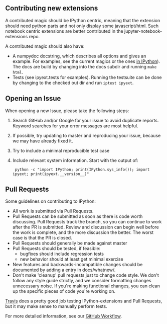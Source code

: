 ## Contributing new extensions

A contributed magic should be IPython centric, meaning that the 
extension should need python parts and not only display some 
javascript/html. Such notebook centric extensions are better contributed 
in the jupyter-notebook-extensions repo.

A contributed magic should also have:

* A numpydoc docstring, which describes all options and gives an example. For 
  examples, see the current magics or the ones 
  [in IPython](https://github.com/ipython/ipython/blob/master/IPython/core/magics/basic.py)). 
  The docs are build by changing into the docs subdir and running `make html`.
* Tests (see ipyext.tests for examples). Running the testsuite can be done by 
  changing to the checked out dir and run `iptest ipyext`.


## Opening an Issue

When opening a new Issue, please take the following steps:

1. Search GitHub and/or Google for your issue to avoid duplicate reports.
   Keyword searches for your error messages are most helpful.
2. If possible, try updating to master and reproducing your issue,
   because we may have already fixed it.
3. Try to include a minimal reproducible test case
4. Include relevant system information.  Start with the output of:

        python -c "import IPython; print(IPython.sys_info()); import ipyext; print(ipyext.__version__)"


## Pull Requests

Some guidelines on contributing to IPython:

* All work is submitted via Pull Requests.
* Pull Requests can be submitted as soon as there is code worth discussing.
  Pull Requests track the branch, so you can continue to work after the PR is submitted.
  Review and discussion can begin well before the work is complete,
  and the more discussion the better.
  The worst case is that the PR is closed.
* Pull Requests should generally be made against master
* Pull Requests should be tested, if feasible:
    - bugfixes should include regression tests
    - new behavior should at least get minimal exercise
* New features and backwards-incompatible changes should be documented by adding
  a entry in docs/whatnew/.
* Don't make 'cleanup' pull requests just to change code style.
  We don't follow any style guide strictly, and we consider formatting changes
  unnecessary noise.
  If you're making functional changes, you can clean up the specific pieces of
  code you're working on.

[Travis](http://travis-ci.org/#!/ipython-contrib/ipython-extensions) does a pretty good 
job testing IPython-extensions and Pull Requests, but it may make sense to manually 
perform tests.

For more detailed information, see our [GitHub Workflow](https://github.com/ipython/ipython/wiki/Dev:-GitHub-workflow).

